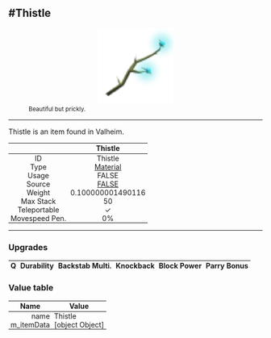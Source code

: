 <meta property="og:title" content="Thistle - MoreValheim" /><meta property="og:type" content="website" /><meta property="og:image" content="/assets/thistle.png" /><meta property="og:description" content="Thistle is an item found in Valheim." /><meta name="theme-color" content="#546D78"><meta name="twitter:card" content="summary_large_image">
#Thistle
-------------
<style>img {width:20px;}.tb {width:150px;display: block;margin-left: auto;margin-right: auto;}</style>

<style>.md-typeset table:not([class]) th:not([align]) {min-width:unset!important;}</style>
<style>td{padding:0em 0.3em!important;text-align:center!important;border-left:.05rem solid var(--md-default-fg-color--lightest)}</style>

<style>th{padding:0.1em 0.3em!important;text-align:center!important;font-weight:bold}</style>

<style>pre{text-align:right!important}</style>
<style>table tr td:first-child {border-left: 0;};</style>

<figure><img src="/assets/thistle.png" class="tb" /><figcaption><small>Beautiful but prickly.</small></figcaption></figure>

-------------

Thistle is an item found in Valheim.

|        | Thistle              |
| ----------- | ------------------------------------ |
| ID |Thistle
| Type | [Material](../../types/material)
| Usage | FALSE<br>
| Source | [FALSE](../../items/false)
| Weight | 0.100000001490116 |
| Max Stack | 50 |
| Teleportable | ✓
| Movespeed Pen. | 0%


-------------

### Upgrades
| Q | Durability | Backstab Multi. | Knockback | Block Power | Parry Bonus
| - | - | - | - | - | - 


### Value table
| Name | Value
| - | - |
| <div style="text-align:right">name</div> | <div style="text-align:left">Thistle</div> | 
| <div style="text-align:right">m_itemData</div> | <div style="text-align:left">[object Object]</div> | 
